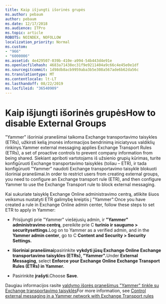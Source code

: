 ```yaml
---
title: Kaip išjungti išorinės grupės
ms.author: pebaum
author: pebaum
ms.date: 12/17/2018
ms.audience: ITPro
ms.topic: article
ROBOTS: NOINDEX, NOFOLLOW
localization_priority: Normal
ms.custom:
- "966"
- "6000006"
ms.assetid: 4e429507-039b-410e-a994-54b443d4e91e
ms.openlocfilehash: 4683a71438ec31f9e9211404a9c66c4e45e0e1df
ms.sourcegitcommit: 1d98db8acb9959aba3b5e308a567ade6b62da56c
ms.translationtype: MT
ms.contentlocale: lt-LT
ms.lasthandoff: 08/22/2019
ms.locfileid: "36540909"
---
```

# <a name="how-to-disable-external-groups"></a><span data-ttu-id="44eb2-102">Kaip išjungti išorinės grupės</span><span class="sxs-lookup"><span data-stu-id="44eb2-102">How to disable External Groups</span></span>

<span data-ttu-id="44eb2-103">"Yammer" išoriniai pranešimai taikoma Exchange transportavimo taisykles (ETRs), užkirsti kelią įmonės informacijos bendrinimą iniciatyvus valdiklių rinkinys.</span><span class="sxs-lookup"><span data-stu-id="44eb2-103">Yammer external messaging applies Exchange Transport Rules (ETRs), a set of proactive controls to prevent company information from being shared.</span></span> <span data-ttu-id="44eb2-104">Siekiant apriboti vartotojams iš užsienio grupių kūrimas, turite konfigūruoti Exchange transportavimo taisyklės (toliau – ETR), ir tada konfigūruoti "Yammer" naudoti Exchange transportavimo taisyklė blokuoti išoriniai pranešimai.</span><span class="sxs-lookup"><span data-stu-id="44eb2-104">In order to restrict users from creating external groups, you need to configure an Exchange transport rule (ETR), and then configure Yammer to use the Exchange Transport rule to block external messaging.</span></span>
  
<span data-ttu-id="44eb2-105">Kai sukuriate taisyklę Exchange Online administravimo centrą, atlikite šiuos veiksmus nustatyti ETR galimybę kreiptis į "Yammer":</span><span class="sxs-lookup"><span data-stu-id="44eb2-105">Once you have created a rule in Exchange Online admin center, follow these steps to set ETR to apply in Yammer:</span></span>
  
- <span data-ttu-id="44eb2-106">Prisijungti prie "Yammer" viešėjusių admin, ir **"Yammer" administravimo centrą**, pereikite prie C **turinio ir saugumo \> securitysettings.**</span><span class="sxs-lookup"><span data-stu-id="44eb2-106">Log on to Yammer as a verified admin, and in the **Yammer admin center**, go to C **Content and Security \> Security Settings.**</span></span>

- <span data-ttu-id="44eb2-107">**Išoriniai pranešimai**pasirinkite **vykdyti jūsų Exchange Online Exchange transportavimo taisykles (ETRs), "Yammer".**</span><span class="sxs-lookup"><span data-stu-id="44eb2-107">Under **External Messaging**, select **Enforce your Exchange Online Exchange Transport Rules (ETRs) in Yammer.**</span></span>

- <span data-ttu-id="44eb2-108">Pasirinkite **įrašyti**.</span><span class="sxs-lookup"><span data-stu-id="44eb2-108">Choose **Save**.</span></span>

<span data-ttu-id="44eb2-109">Daugiau informacijos rasite [valdymo išorės pranešimus "Yammer" tinkle su Exchange transportavimo taisyklės](https://support.office.com/article/Control-external-messaging-in-a-Yammer-network-with-Exchange-Transport-Rules-f8fd6403-c8f3-4307-9230-65304d6000d9)</span><span class="sxs-lookup"><span data-stu-id="44eb2-109">For more information, see [Control external messaging in a Yammer network with Exchange Transport rules](https://support.office.com/article/Control-external-messaging-in-a-Yammer-network-with-Exchange-Transport-Rules-f8fd6403-c8f3-4307-9230-65304d6000d9)</span></span>
  